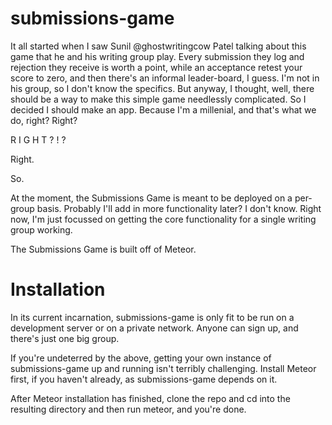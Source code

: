 # submissions-game

It all started when I saw Sunil @ghostwritingcow Patel talking about this game that he and his writing group play.  Every submission they log and rejection they receive is worth a point, while an acceptance retest your score to zero, and then there's an informal leader-board, I guess.  I'm not in his group, so I don't know the specifics.  But anyway, I thought, well, there should be a way to make this simple game needlessly complicated.  So I decided I should make an app.  Because I'm a millenial, and that's what we do, right?  Right?

R I G H T ? ! ?

Right.

So.

At the moment, the Submissions Game is meant to be deployed on a per-group basis.  Probably I'll add in more functionality later?  I don't know.  Right now, I'm just focussed on getting the core functionality for a single writing group working.

The Submissions Game is built off of Meteor.

# Installation

In its current incarnation, submissions-game is only fit to be run on a development server or on a private network.  Anyone can sign up, and there's just one big group.

If you're undeterred by the above, getting your own instance of submissions-game up and running isn't terribly challenging.  Install Meteor first, if you haven't already, as submissions-game depends on it.

After Meteor installation has finished, clone the repo and cd into the resulting directory and then run meteor, and you're done.

